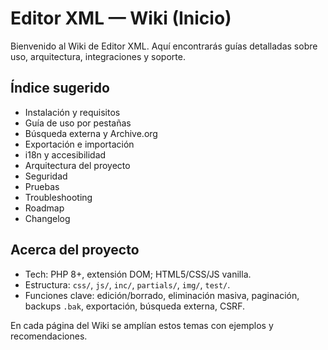 # Editor XML — Wiki (Inicio)

Bienvenido al Wiki de Editor XML. Aquí encontrarás guías detalladas sobre uso, arquitectura, integraciones y soporte.

## Índice sugerido

- Instalación y requisitos
- Guía de uso por pestañas
- Búsqueda externa y Archive.org
- Exportación e importación
- i18n y accesibilidad
- Arquitectura del proyecto
- Seguridad
- Pruebas
- Troubleshooting
- Roadmap
- Changelog

## Acerca del proyecto

- Tech: PHP 8+, extensión DOM; HTML5/CSS/JS vanilla.
- Estructura: `css/`, `js/`, `inc/`, `partials/`, `img/`, `test/`.
- Funciones clave: edición/borrado, eliminación masiva, paginación, backups `.bak`, exportación, búsqueda externa, CSRF.

En cada página del Wiki se amplían estos temas con ejemplos y recomendaciones.
